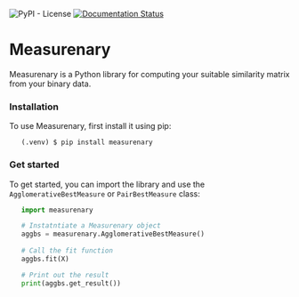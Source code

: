 ![PyPI - License](https://img.shields.io/pypi/l/measurenary)
[![Documentation Status](https://readthedocs.org/projects/measurenary/badge/?version=latest)](https://measurenary.readthedocs.io/en/latest/?badge=latest)


# Measurenary

Measurenary is a Python library for computing your suitable similarity matrix from your binary data.

### Installation
To use Measurenary, first install it using pip:
```console
   (.venv) $ pip install measurenary
```
### Get started
To get started, you can import the library and use the `AgglomerativeBestMeasure` or `PairBestMeasure` class:
```python
   import measurenary

   # Instatntiate a Measurenary object
   aggbs = measurenary.AgglomerativeBestMeasure()
   
   # Call the fit function
   aggbs.fit(X)

   # Print out the result
   print(aggbs.get_result())
```
